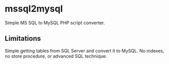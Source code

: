 # mssql2mysql #

Simple MS SQL to MySQL PHP script converter.

## Limitations ##

Simple getting tables from SQL Server and convert it to MySQL. No indexes, no store procedure, or advanced SQL technique. 
